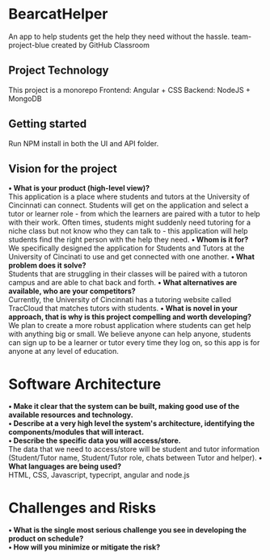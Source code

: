 # BearcatHelper

An app to help students get the help they need without the hassle.
team-project-blue created by GitHub Classroom

## Project Technology

This project is a monorepo
Frontend: Angular + CSS
Backend: NodeJS + MongoDB

## Getting started

Run NPM install in both the UI and API folder.

## Vision for the project

**• What is your product (high-level view)?**
<br/>This application is a place where students and tutors at the University of Cincinnati can connect. Students will get on the application and select a tutor or learner role - from which the learners are paired with a tutor to help with their work. Often times, students might suddenly need tutoring for a niche class but not know who they can talk to - this application will help students find the right person with the help they need.
**• Whom is it for?**
<br/> We specifically designed the application for Students and Tutors at the University of Cincinati to use and get connected with one another.
**• What problem does it solve?** 
<br/> Students that are struggling in their classes will be paired with a tutoron campus and are able to chat back and forth.
**• What alternatives are available, who are your competitors?**
<br/>Currently, the University of Cincinnati has a tutoring website called TracCloud that matches tutors with students.
**• What is novel in your approach, that is why is this project compelling and worth developing?**
<br/> We plan to create a more robust application where students can get help with anything big or small. We believe anyone can help anyone, students can sign up to be a learner or tutor every time they log on, so this app is for anyone at any level of education.



# Software Architecture

**• Make it clear that the system can be built, making good use of the available resources and technology.** 
<br/>
**• Describe at a very high level the system's architecture, identifying the components/modules that will interact.**
<br/>
**• Describe the specific data you will access/store.**
<br/> The data that we need to access/store will be student and tutor information (Student/Tutor name, Student/Tutor role, chats between Tutor and helper).
**• What languages are being used?**
<br/>HTML, CSS, Javascript, typecript, angular and node.js

# Challenges and Risks

**• What is the single most serious challenge you see in developing the product on schedule?**
<br/>
**• How will you minimize or mitigate the risk?**
<br/>
